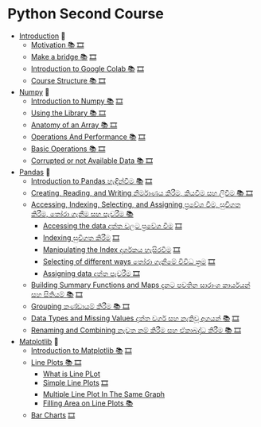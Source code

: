 # Python Second Course 

* [Introduction](#introduction) :dart:
  * [Motivation :books:
](#motivation) [🎞️]()
  * [Make a bridge :books:](#make-a-bridge) [🎞️]()
  * [Introduction to Google Colab :books:](#introduction-to-google-colab) [🎞️]()
  * [Course Structure :books: ](#course-structure) [🎞️]()
* [Numpy](#numpy) :dart:
  * [Introduction to Numpy :books:](#introduction-to-numpy) [🎞️]()
  * [Using the Library :books: ](#using-the-library) [🎞️]()
  * [Anatomy of an Array :books: ](#anatomy-of-an-array) [🎞️]()
  * [Operations And Performance :books:](#operations-and-performance) [🎞️]()
  * [Basic Operations :books: ](#basic-operations) [🎞️]()
  * [Corrupted or not Available Data :books: ](#corrupted-or-not-available-data) [🎞️]()
* [Pandas](#pandas) :dart:
  * [Introduction to Pandas  හැඳින්වීම :books:](#introduction-to-pandas) [🎞️]()
  * [Creating, Reading, and Writing නිර්මාණය කිරීම, කියවීම සහ ලිවීම :books: ](#creating-reading-and-writing) [🎞️]()
  * [Accessing, Indexing, Selecting, and Assigning ප්‍රවේශ වීම, සුචිගත කිරීම, තෝරා ගැනීම සහ පැවරීම  :books:](#accessing-indexing-selecting-and-assigning)
      * [Accessing the data දත්ත වලට ප්‍රවේශ වීම](#accessing-the-data) [🎞️]()
      * [Indexing සුචිගත කිරීම](#indexing) [🎞️]()
      * [Manipulating the Index දර්ශකය හැසිරවීම](#manipulation-the-index) [🎞️]()
      * [Selecting of different ways තෝරා ගැනීමේ විවිධ ක්‍රම](#selecting-of-different-ways) [🎞️]()
      * [Assigning data දත්ත පැවරීම ](#assigning-data) [🎞️]()
  * [Building Summary Functions and Maps දැනට පවතින සාරාංශ කාර්යයන් සහ සිතියම් :books:](#building-summary-functions-and-maps) [🎞️]()
  * [Grouping කණ්ඩායම් කිරීම :books: ](#grouping) [🎞️]()
  * [Data Types and Missing Values දත්ත වර්ග සහ නැතිවූ අගයන් :books:](#data-types-and-missing-values) [🎞️]()
  * [Renaming and Combining නැවත නම් කිරීම සහ ඒකාබද්ධ කිරීම :books: ](#renaming-and-combining) [🎞️]()
* [Matplotlib](#matplotlib) :dart:
  * [Introduction to Matplotlib :books:](#introduction-to-matplotlib) [🎞️]()
  * [Line Plots :books: ](#line-plots) [🎞️]()
    * [What is Line PLot](#what-is-line-plot)
    * [Simple Line Plots](#simple-line-plots) [🎞️]()
    * [Multiple Line Plot In The Same Graph](#multiple-line-plot-in-the-same-graph)
    * [Filling Area on Line Plots :books:](#filling-area-on-line-plots)
  * [Bar Charts](#bar-charts) [🎞️]()

